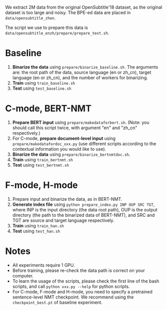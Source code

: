 We extract 2M data from the original OpenSubtitle'18 dataset, as the original dataset is too large and noisy. The BPE-ed data are placed in `data/opensubtitle_zhen`.

The script we use to prepare this data is ` data/opensubtitle_enzh/prepare/prepare_text.sh`.

# Baseline

1. **Binarize the data** using `prepare/binarize_baseline.sh`. The arguments are: the root path of the data, source language (en or zh_cn), target language (en or zh_cn), and the number of workers for binarizing.
2. **Train** using `train_baseline.sh`
3. **Test** using `test_baseline.sh`

# C-mode, BERT-NMT

1. **Prepare BERT input** using `prepare/makedataforbert.sh`. (Note: you should call this script twice, with argument "en" and "zh_cn" respectively.)
2. For C-mode, **prepare document-level input** using `prepare/makedatafordoc_xxx.py` (use different scripts according to the contextual information you would like to use).
3. **Binarize the data** using `prepare/binarize_bertnmtdoc.sh`.
4. **Train** using `train_bertnmt.sh`
5. **Test** using `test_bertnmt.sh`

# F-mode, H-mode

1. Prepare input and binarize the data, as in BERT-NMT.
2. **Generate index file** using `python prepare_index.py INP OUP SRC TGT`, where INP is the input directory (the data root path), OUP is the output directory (the path to the binarized data of BERT-NMT), and SRC and TGT are source and target language respectively.
3. **Train** using `train_han.sh`
4. **Test** using `test_han.sh`

# Notes

* All experiments require 1 GPU.
* Before training, please re-check the data path is correct on your computer.
* To learn the usage of the scripts, please check the first line of the bash scripts, and call `python xxx.py --help` for python scripts.
* For C-mode, F-mode and H-mode, you need to specify a pretrained sentence-level NMT checkpoint. We recommend using the `checkpoint_best.pt` of baseline experiment.
